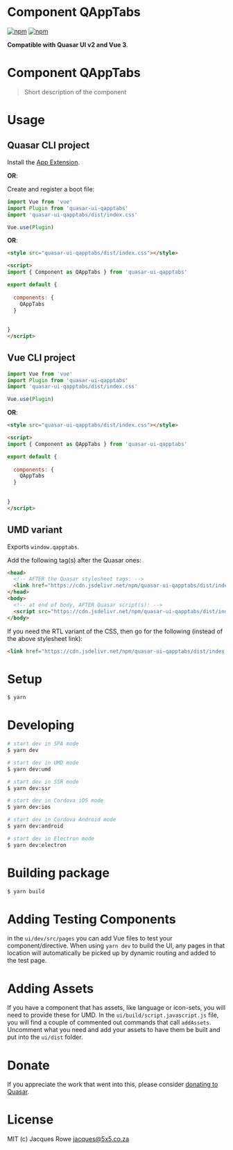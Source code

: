 # Component QAppTabs

[![npm](https://img.shields.io/npm/v/quasar-ui-qapptabs.svg?label=quasar-ui-qapptabs)](https://www.npmjs.com/package/quasar-ui-qapptabs)
[![npm](https://img.shields.io/npm/dt/quasar-ui-qapptabs.svg)](https://www.npmjs.com/package/quasar-ui-qapptabs)

**Compatible with Quasar UI v2 and Vue 3**.


# Component QAppTabs
> Short description of the component




# Usage

## Quasar CLI project


Install the [App Extension](../app-extension).

**OR**:


Create and register a boot file:

```js
import Vue from 'vue'
import Plugin from 'quasar-ui-qapptabs'
import 'quasar-ui-qapptabs/dist/index.css'

Vue.use(Plugin)
```

**OR**:

```html
<style src="quasar-ui-qapptabs/dist/index.css"></style>

<script>
import { Component as QAppTabs } from 'quasar-ui-qapptabs'

export default {
  
  components: {
    QAppTabs
  }
  
  
}
</script>
```

## Vue CLI project

```js
import Vue from 'vue'
import Plugin from 'quasar-ui-qapptabs'
import 'quasar-ui-qapptabs/dist/index.css'

Vue.use(Plugin)
```

**OR**:

```html
<style src="quasar-ui-qapptabs/dist/index.css"></style>

<script>
import { Component as QAppTabs } from 'quasar-ui-qapptabs'

export default {
  
  components: {
    QAppTabs
  }
  
  
}
</script>
```

## UMD variant

Exports `window.qapptabs`.

Add the following tag(s) after the Quasar ones:

```html
<head>
  <!-- AFTER the Quasar stylesheet tags: -->
  <link href="https://cdn.jsdelivr.net/npm/quasar-ui-qapptabs/dist/index.min.css" rel="stylesheet" type="text/css">
</head>
<body>
  <!-- at end of body, AFTER Quasar script(s): -->
  <script src="https://cdn.jsdelivr.net/npm/quasar-ui-qapptabs/dist/index.umd.min.js"></script>
</body>
```
If you need the RTL variant of the CSS, then go for the following (instead of the above stylesheet link):
```html
<link href="https://cdn.jsdelivr.net/npm/quasar-ui-qapptabs/dist/index.rtl.min.css" rel="stylesheet" type="text/css">
```

# Setup
```bash
$ yarn
```

# Developing
```bash
# start dev in SPA mode
$ yarn dev

# start dev in UMD mode
$ yarn dev:umd

# start dev in SSR mode
$ yarn dev:ssr

# start dev in Cordova iOS mode
$ yarn dev:ios

# start dev in Cordova Android mode
$ yarn dev:android

# start dev in Electron mode
$ yarn dev:electron
```

# Building package
```bash
$ yarn build
```

# Adding Testing Components
in the `ui/dev/src/pages` you can add Vue files to test your component/directive. When using `yarn dev` to build the UI, any pages in that location will automatically be picked up by dynamic routing and added to the test page.

# Adding Assets
If you have a component that has assets, like language or icon-sets, you will need to provide these for UMD. In the `ui/build/script.javascript.js` file, you will find a couple of commented out commands that call `addAssets`. Uncomment what you need and add your assets to have them be built and put into the `ui/dist` folder.

# Donate
If you appreciate the work that went into this, please consider [donating to Quasar](https://donate.quasar.dev).

# License
MIT (c) Jacques Rowe <jacques@5x5.co.za>
